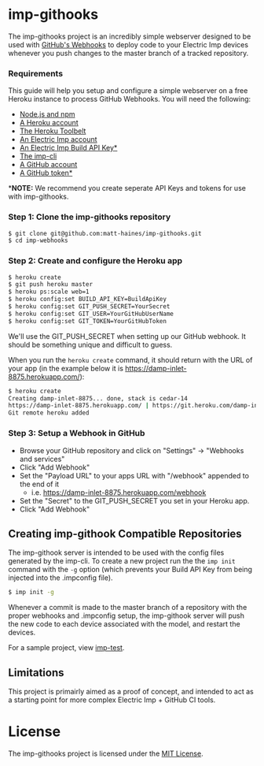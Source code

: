 # imp-githooks

The imp-githooks project is an incredibly simple webserver designed to be used with [GitHub's Webhooks](https://developer.github.com/webhooks/) to deploy code to your Electric Imp devices whenever you push changes to the master branch of a tracked repository.

### Requirements

This guide will help you setup and configure a simple webserver on a free Heroku instance to process GitHub Webhooks. You will need the following:

- [Node.js and npm](https://docs.npmjs.com/getting-started/installing-node)
- [A Heroku account](https://signup.heroku.com/login)
- [The Heroku Toolbelt](https://toolbelt.heroku.com/)
- [An Electric Imp account](https://ide.electricimp.com)
- [An Electric Imp Build API Key*](https://electricimp.com/docs/buildapi/keys/)
- [The imp-cli](https://github.com/matt-haines/imp-cli#installation)
- [A GitHub account](https://github.com/join)
- [A GitHub token*](https://help.github.com/articles/creating-an-access-token-for-command-line-use/)

\***NOTE:** We recommend you create seperate API Keys and tokens for use with imp-githooks.

### Step 1: Clone the imp-githooks repository

```bash
$ git clone git@github.com:matt-haines/imp-githooks.git
$ cd imp-webhooks
```

### Step 2: Create and configure the Heroku app

```bash
$ heroku create
$ git push heroku master
$ heroku ps:scale web=1
$ heroku config:set BUILD_API_KEY=BuildApiKey
$ heroku config:set GIT_PUSH_SECRET=YourSecret
$ heroku config:set GIT_USER=YourGitHubUserName
$ heroku config:set GIT_TOKEN=YourGitHubToken
```

We'll use the GIT_PUSH_SECRET when setting up our GitHub webhook. It should be something unique and difficult to guess.

When you run the `heroku create` command, it should return with the URL of your app (in the example below it is https://damp-inlet-8875.herokuapp.com/):

```bash
$ heroku create
Creating damp-inlet-8875... done, stack is cedar-14
https://damp-inlet-8875.herokuapp.com/ | https://git.heroku.com/damp-inlet-8875.git
Git remote heroku added
```

### Step 3: Setup a Webhook in GitHub

- Browse your GitHub repository and click on "Settings" -> "Webhooks and services"
- Click "Add Webhook"
- Set the "Payload URL" to your apps URL with "/webhook" appended to the end of it
  - i.e. https://damp-inlet-8875.herokuapp.com/webhook
- Set the "Secret" to the GIT_PUSH_SECRET you set in your Heroku app.
- Click "Add Webhook"

## Creating imp-githook Compatible Repositories

The imp-githook server is intended to be used with the config files generated by the imp-cli. To create a new project run the the `imp init` command with the `-g` option (which prevents your Build API Key from being injected into the .impconfig file).

```bash
$ imp init -g
```

Whenever a commit is made to the master branch of a repository with the proper webhooks and .impconfig setup, the imp-githook server will push the new code to each device associated with the model, and restart the devices.

For a sample project, view [imp-test](https://github.com/matt-haines/imp-test).

## Limitations

This project is primairly aimed as a proof of concept, and intended to act as a starting point for more complex Electric Imp + GitHub CI tools.

# License

The imp-githooks project is licensed under the [MIT License](./LICENSE).
